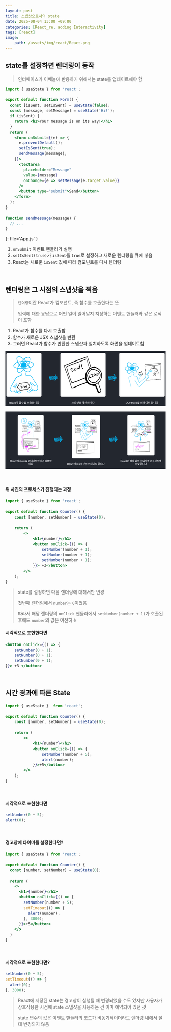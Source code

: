 ```yaml
---
layout: post
title: 스냅샷으로서의 state
date: 2025-08-04 13:00 +09:00
categories: [React_re, adding Interactivity]
tags: [react]
image:
    path: /assets/img/react/React.png
---
```


## state를 설정하면 렌더링이 동작

> 인터페이스가 이베늩에 반응하기 위해서는 state를 업데이트해야 함

```jsx
import { useState } from 'react';

export default function Form() {
  const [isSent, setIsSent] = useState(false);
  const [message, setMessage] = useState('Hi!');
  if (isSent) {
    return <h1>Your message is on its way!</h1>
  }
  return (
    <form onSubmit={(e) => {
      e.preventDefault();
      setIsSent(true);
      sendMessage(message);
    }}>
      <textarea
        placeholder="Message"
        value={message}
        onChange={e => setMessage(e.target.value)}
      />
      <button type="submit">Send</button>
    </form>
  );
}

function sendMessage(message) {
  // ...
}
```
{: file='App.js' }

1. `onSubmit` 이벤트 핸들러가 실행
2. `setIsSent(true)`가 `isSent`를 `true`로 설정하고 새로운 렌더링을 큐에 넣음
3. React는 새로운 `isSent` 값에 따라 컴포넌트를 다시 렌더링

<br>

## 렌더링은 그 시점의 스냅샷을 찍음

> `렌더링`이란 React가 컴포넌트, 즉 함수를 호출한다는 뜻
>
> 입력에 대한 응답으로 어떤 일이 일어날지 지정하는 이벤트 핸들러와 같은 로직이 포함

1. React가 함수를 다시 호출함
2. 함수가 새로운 JSX 스냅샷을 반환
3. 그러면 React가 함수가 반환한 스냅샷과 일치하도록 화면을 업데이트함

![alt text](/assets/img/react/react_re_12_01.png)

![alt text](/assets/img/react/react_re_12_02.png)

<br>

#### 위 사진의 프로세스가 진행되는 과정


```jsx
import { useState } from 'react';

export default function Counter() {
    const [number, setNumber] = useState(0);

    return (
        <>
            <h1>{number}</h1>
            <button onClick={() => {
                setNumber(number + 1);
                setNumber(number + 1);
                setNumber(number + 1);
            }}> +3</button>
        </>
    );
}
```

> state를 설정하면 다음 렌더링에 대해서만 변경
>
> 첫번째 렌더링에서 `number`는 `0`이었음
>
> 따라서 해당 렌더링의 `onClick` 핸들러에서 `setNumber(number + 1)`가 호출된 후에도 `number`의 값은 여전히 `0`

#### 시각적으로 표현한다면

```jsx
<button onClick={() => {
    setNumber(0 + 1);
    setNumber(0 + 1);
    setNumber(0 + 1);
}}> +3 </button>
```

<br>

## 시간 경과에 따른 State

```jsx
import { useState }  from 'react';

export default function Counter() {
    const [number, setNumber] = useState(0);

    return (
        <>
            <h1>{number}</h1>
            <button onClick={() => {
                setNumber(number + 5);
                alert(number);
            }}>+5</button>
        </>
    );
}
```

<br>

#### 시각적으로 표현한다면

```jsx
setNumber(0 + 5);
alert(0);
```

<br>

#### 경고창에 타이머를 설정한다면?

```jsx
import { useState } from 'react';

export default function Counter() {
  const [number, setNumber] = useState(0);

  return (
    <>
      <h1>{number}</h1>
      <button onClick={() => {
        setNumber(number + 5);
        setTimeout(() => {
          alert(number);
        }, 3000);
      }}>+5</button>
    </>
  )
}
```

<br>

#### 시각적으로 표현한다면?


```jsx
setNumber(0 + 5);
setTimeout(() => {
  alert(0);
}, 3000);
```

> React에 저장된 state는 경고창이 실행될 때 변경되었을 수도 있지만 사용자가 상호작용한 시점에 state 스냅샷을 사용하는 건 이미 예약되어 있던 것
>
> state 변수의 값은 이벤트 핸들러의 코드가 비동기적이더라도 렌더링 내에서 절대 변경되지 않음